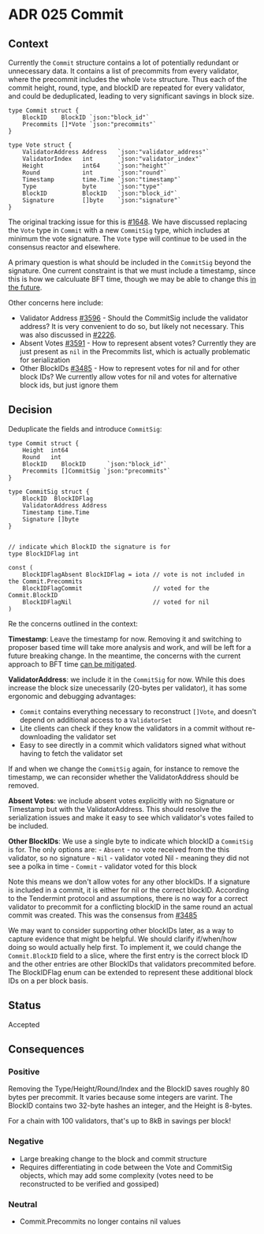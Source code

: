 # ADR 025 Commit

## Context

Currently the `Commit` structure contains a lot of potentially redundant or unnecessary data.
It contains a list of precommits from every validator, where the precommit
includes the whole `Vote` structure. Thus each of the commit height, round,
type, and blockID are repeated for every validator, and could be deduplicated,
leading to very significant savings in block size.

```
type Commit struct {
    BlockID    BlockID `json:"block_id"`
    Precommits []*Vote `json:"precommits"`
}

type Vote struct {
    ValidatorAddress Address   `json:"validator_address"`
    ValidatorIndex   int       `json:"validator_index"`
    Height           int64     `json:"height"`
    Round            int       `json:"round"`
    Timestamp        time.Time `json:"timestamp"`
    Type             byte      `json:"type"`
    BlockID          BlockID   `json:"block_id"`
    Signature        []byte    `json:"signature"`
}
```

The original tracking issue for this is [#1648](https://github.com/franono/tendermint/issues/1648).
We have discussed replacing the `Vote` type in `Commit` with a new `CommitSig`
type, which includes at minimum the vote signature. The `Vote` type will
continue to be used in the consensus reactor and elsewhere.

A primary question is what should be included in the `CommitSig` beyond the
signature. One current constraint is that we must include a timestamp, since
this is how we calculuate BFT time, though we may be able to change this [in the
future](https://github.com/franono/tendermint/issues/2840).

Other concerns here include:

- Validator Address [#3596](https://github.com/franono/tendermint/issues/3596) -
    Should the CommitSig include the validator address? It is very convenient to
    do so, but likely not necessary. This was also discussed in [#2226](https://github.com/franono/tendermint/issues/2226).
- Absent Votes [#3591](https://github.com/franono/tendermint/issues/3591) -
    How to represent absent votes? Currently they are just present as `nil` in the
    Precommits list, which is actually problematic for serialization
- Other BlockIDs [#3485](https://github.com/franono/tendermint/issues/3485) -
    How to represent votes for nil and for other block IDs? We currently allow
    votes for nil and votes for alternative block ids, but just ignore them


## Decision

Deduplicate the fields and introduce `CommitSig`:

```
type Commit struct {
    Height  int64
    Round   int
    BlockID    BlockID      `json:"block_id"`
    Precommits []CommitSig `json:"precommits"`
}

type CommitSig struct {
    BlockID  BlockIDFlag
    ValidatorAddress Address
    Timestamp time.Time
    Signature []byte
}


// indicate which BlockID the signature is for
type BlockIDFlag int

const (
	BlockIDFlagAbsent BlockIDFlag = iota // vote is not included in the Commit.Precommits
	BlockIDFlagCommit                    // voted for the Commit.BlockID
	BlockIDFlagNil                       // voted for nil
)

```

Re the concerns outlined in the context:

**Timestamp**: Leave the timestamp for now. Removing it and switching to
proposer based time will take more analysis and work, and will be left for a
future breaking change. In the meantime, the concerns with the current approach to
BFT time [can be
mitigated](https://github.com/franono/tendermint/issues/2840#issuecomment-529122431).

**ValidatorAddress**: we include it in the `CommitSig` for now. While this
does increase the block size unecessarily (20-bytes per validator), it has some ergonomic and debugging advantages:

- `Commit` contains everything necessary to reconstruct `[]Vote`, and doesn't depend on additional access to a `ValidatorSet`
- Lite clients can check if they know the validators in a commit without
  re-downloading the validator set
- Easy to see directly in a commit which validators signed what without having
  to fetch the validator set

If and when we change the `CommitSig` again, for instance to remove the timestamp,
we can reconsider whether the ValidatorAddress should be removed.

**Absent Votes**: we include absent votes explicitly with no Signature or
Timestamp but with the ValidatorAddress. This should resolve the serialization
issues and make it easy to see which validator's votes failed to be included.

**Other BlockIDs**: We use a single byte to indicate which blockID a `CommitSig`
is for. The only options are:
    - `Absent` - no vote received from the this validator, so no signature
    - `Nil` - validator voted Nil - meaning they did not see a polka in time
    - `Commit` - validator voted for this block

Note this means we don't allow votes for any other blockIDs. If a signature is
included in a commit, it is either for nil or the correct blockID. According to
the Tendermint protocol and assumptions, there is no way for a correct validator to
precommit for a conflicting blockID in the same round an actual commit was
created. This was the consensus from
[#3485](https://github.com/franono/tendermint/issues/3485)

We may want to consider supporting other blockIDs later, as a way to capture
evidence that might be helpful. We should clarify if/when/how doing so would
actually help first. To implement it, we could change the `Commit.BlockID`
field to a slice, where the first entry is the correct block ID and the other
entries are other BlockIDs that validators precommited before. The BlockIDFlag
enum can be extended to represent these additional block IDs on a per block
basis.

## Status

Accepted

## Consequences

### Positive

Removing the Type/Height/Round/Index and the BlockID saves roughly 80 bytes per precommit.
It varies because some integers are varint. The BlockID contains two 32-byte hashes an integer,
and the Height is 8-bytes.

For a chain with 100 validators, that's up to 8kB in savings per block!


### Negative

- Large breaking change to the block and commit structure
- Requires differentiating in code between the Vote and CommitSig objects, which may add some complexity (votes need to be reconstructed to be verified and gossiped)

### Neutral

- Commit.Precommits no longer contains nil values
